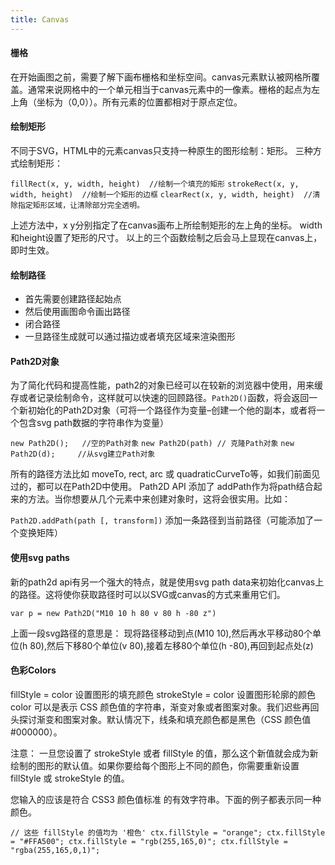 ```yaml
---
title: Canvas
---
```


#### 栅格
在开始画图之前，需要了解下画布栅格和坐标空间。canvas元素默认被网格所覆盖。通常来说网格中的一个单元相当于canvas元素中的一像素。栅格的起点为左上角（坐标为（0,0））。所有元素的位置都相对于原点定位。

#### 绘制矩形
不同于SVG，HTML中的元素canvas只支持一种原生的图形绘制：矩形。
三种方式绘制矩形：

`fillRect(x, y, width, height)  //绘制一个填充的矩形`
`strokeRect(x, y, width, height)  //绘制一个矩形的边框`
`clearRect(x, y, width, height)  //清除指定矩形区域，让清除部分完全透明。
`

上述方法中，x y分别指定了在canvas画布上所绘制矩形的左上角的坐标。
width和height设置了矩形的尺寸。
以上的三个函数绘制之后会马上显现在canvas上，即时生效。

#### 绘制路径
* 首先需要创建路径起始点
* 然后使用画图命令画出路径
* 闭合路径
* 一旦路径生成就可以通过描边或者填充区域来渲染图形


#### Path2D对象
为了简化代码和提高性能，path2的对象已经可以在较新的浏览器中使用，用来缓存或者记录绘制命令，这样就可以快速的回顾路径。`Path2D()`函数，将会返回一个新初始化的Path2D对象（可将一个路径作为变量–创建一个他的副本，或者将一个包含svg path数据的字符串作为变量）

`new Path2D();   //空的Path对象`
`new Path2D(path) // 克隆Path对象`
`new Path2D(d);     //从svg建立Path对象`

所有的路径方法比如 moveTo, rect, arc 或 quadraticCurveTo等，如我们前面见过的，都可以在Path2D中使用。
Path2D API 添加了 addPath作为将path结合起来的方法。当你想要从几个元素中来创建对象时，这将会很实用。比如：

`Path2D.addPath(path [, transform])`
添加一条路径到当前路径（可能添加了一个变换矩阵）

#### 使用svg paths
新的path2d api有另一个强大的特点，就是使用svg path data来初始化canvas上的路径。这将使你获取路径时可以以SVG或canvas的方式来重用它们。

`var p = new Path2D("M10 10 h 80 v 80 h -80 z")`

上面一段svg路径的意思是： 现将路径移动到点(M10 10),然后再水平移动80个单位(h 80),然后下移80个单位(v 80),接着左移80个单位(h -80),再回到起点处(z)

#### 色彩Colors
fillStyle = color 设置图形的填充颜色
strokeStyle = color 设置图形轮廓的颜色
color 可以是表示 CSS 颜色值的字符串，渐变对象或者图案对象。我们迟些再回头探讨渐变和图案对象。默认情况下，线条和填充颜色都是黑色（CSS 颜色值 #000000）。

注意： 一旦您设置了 strokeStyle 或者 fillStyle 的值，那么这个新值就会成为新绘制的图形的默认值。如果你要给每个图形上不同的颜色，你需要重新设置 fillStyle 或 strokeStyle 的值。

您输入的应该是符合 CSS3 颜色值标准 的有效字符串。下面的例子都表示同一种颜色。

`// 这些 fillStyle 的值均为 '橙色'
ctx.fillStyle = "orange";
ctx.fillStyle = "#FFA500";
ctx.fillStyle = "rgb(255,165,0)";
ctx.fillStyle = "rgba(255,165,0,1)";`












